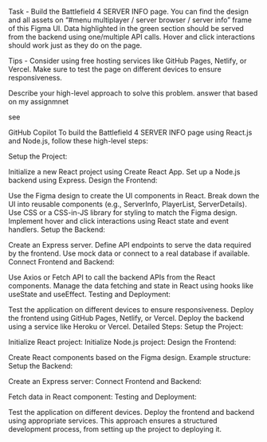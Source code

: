 Task - Build the Battlefield 4 SERVER INFO page. You can find the design and all assets on “#menu multiplayer / server browser / server info” frame of this Figma UI. Data highlighted in the green section should be served from the backend using one/multiple API calls. Hover and click interactions should work just as they do on the page.

Tips - Consider using free hosting services like GitHub Pages, Netlify, or Vercel. Make sure to test the page on different devices to ensure responsiveness.

Describe your high-level approach to solve this problem. answer that based on my assignmnet

see

GitHub Copilot
To build the Battlefield 4 SERVER INFO page using React.js and Node.js, follow these high-level steps:

Setup the Project:

Initialize a new React project using Create React App.
Set up a Node.js backend using Express.
Design the Frontend:

Use the Figma design to create the UI components in React.
Break down the UI into reusable components (e.g., ServerInfo, PlayerList, ServerDetails).
Use CSS or a CSS-in-JS library for styling to match the Figma design.
Implement hover and click interactions using React state and event handlers.
Setup the Backend:

Create an Express server.
Define API endpoints to serve the data required by the frontend.
Use mock data or connect to a real database if available.
Connect Frontend and Backend:

Use Axios or Fetch API to call the backend APIs from the React components.
Manage the data fetching and state in React using hooks like useState and useEffect.
Testing and Deployment:

Test the application on different devices to ensure responsiveness.
Deploy the frontend using GitHub Pages, Netlify, or Vercel.
Deploy the backend using a service like Heroku or Vercel.
Detailed Steps:
Setup the Project:

Initialize React project:
Initialize Node.js project:
Design the Frontend:

Create React components based on the Figma design.
Example structure:
Setup the Backend:

Create an Express server:
Connect Frontend and Backend:

Fetch data in React component:
Testing and Deployment:

Test the application on different devices.
Deploy the frontend and backend using appropriate services.
This approach ensures a structured development process, from setting up the project to deploying it.